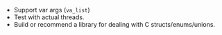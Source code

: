* Support var args (`va_list`)
* Test with actual threads.
* Build or recommend a library for dealing with C structs/enums/unions.
